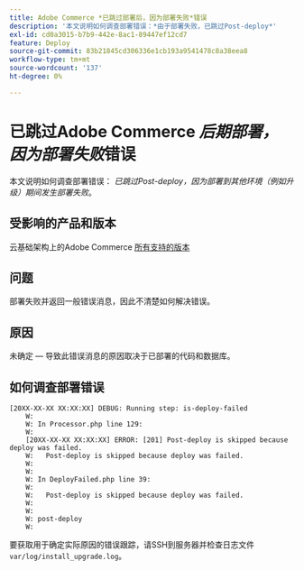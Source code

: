 ```yaml
---
title: Adobe Commerce *已跳过部署后，因为部署失败*错误
description: '本文说明如何调查部署错误：*由于部署失败，已跳过Post-deploy*'
exl-id: cd0a3015-b7b9-442e-8ac1-89447ef12cd7
feature: Deploy
source-git-commit: 83b21845cd306336e1cb193a9541478c8a38eea8
workflow-type: tm+mt
source-wordcount: '137'
ht-degree: 0%

---
```


# 已跳过Adobe Commerce *后期部署，因为部署失败*&#x200B;错误

本文说明如何调查部署错误： *已跳过Post-deploy，因为部署到其他环境（例如升级）期间发生部署失败*。

## 受影响的产品和版本

云基础架构上的Adobe Commerce [所有支持的版本](https://www.adobe.com/content/dam/cc/en/legal/terms/enterprise/pdfs/Adobe-Commerce-Software-Lifecycle-Policy.pdf)

## 问题

部署失败并返回一般错误消息，因此不清楚如何解决错误。

## 原因

未确定 — 导致此错误消息的原因取决于已部署的代码和数据库。

## 如何调查部署错误

```
[20XX-XX-XX XX:XX:XX] DEBUG: Running step: is-deploy-failed
    W:
    W: In Processor.php line 129:
    W:
    [20XX-XX-XX XX:XX:XX] ERROR: [201] Post-deploy is skipped because deploy was failed.
    W:   Post-deploy is skipped because deploy was failed.
    W:
    W:
    W: In DeployFailed.php line 39:
    W:
    W:   Post-deploy is skipped because deploy was failed.
    W:
    W:
    W: post-deploy
    W:
```

要获取用于确定实际原因的错误跟踪，请SSH到服务器并检查日志文件`var/log/install_upgrade.log`。
